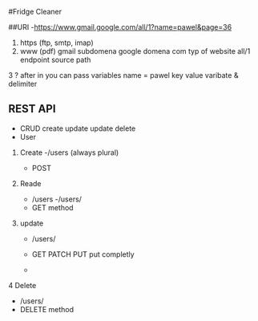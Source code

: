 #Fridge Cleaner

##URI
-https://www.gmail.google.com/all/1?name=pawel&page=36

1. https (ftp, smtp, imap)
2. www (pdf)
   gmail subdomena
   google domena
   com typ of website
   all/1 endpoint source path
   
3 ? after in you can pass variables
name = pawel key value varibate
& delimiter

## REST API
- CRUD create update update delete 
- User 
1. Create 
   -/users (always plural) 
   - POST
2. Reade
   - /users
     -/users/<id>
   - GET method
   
3. update
   - /users/<id>
   - GET PATCH PUT
     put completly
     
   - 
4 Delete 
   - /users/<id>
   -  DELETE method

